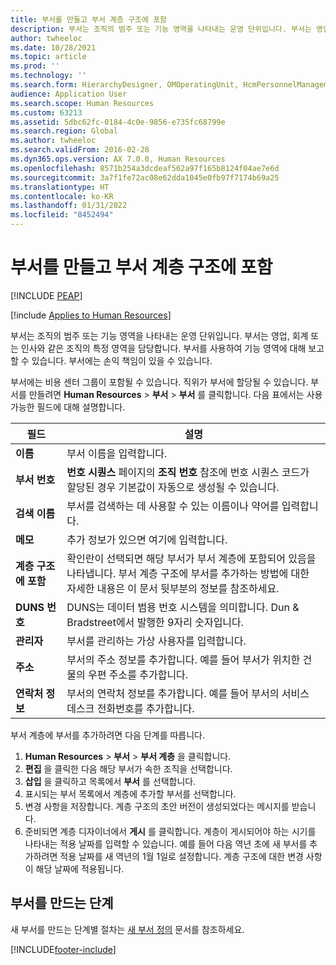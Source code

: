```yaml
---
title: 부서를 만들고 부서 계층 구조에 포함
description: 부서는 조직의 범주 또는 기능 영역을 나타내는 운영 단위입니다. 부서는 영업, 회계 또는 인사와 같은 조직의 특정 영역을 담당합니다.
author: twheeloc
ms.date: 10/28/2021
ms.topic: article
ms.prod: ''
ms.technology: ''
ms.search.form: HierarchyDesigner, OMOperatingUnit, HcmPersonnelManagementWorkspace
audience: Application User
ms.search.scope: Human Resources
ms.custom: 63213
ms.assetid: 5dbc62fc-0184-4c0e-9856-e735fc68799e
ms.search.region: Global
ms.author: twheeloc
ms.search.validFrom: 2016-02-28
ms.dyn365.ops.version: AX 7.0.0, Human Resources
ms.openlocfilehash: 8571b254a3dcdeaf562a97f165b8124f04ae7e6d
ms.sourcegitcommit: 3a7f1fe72ac08e62dda1045e0fb97f7174b69a25
ms.translationtype: HT
ms.contentlocale: ko-KR
ms.lasthandoff: 01/31/2022
ms.locfileid: "8452494"
---
```

# <a name="create-departments-and-include-them-in-the-department-hierarchy"></a>부서를 만들고 부서 계층 구조에 포함


[!INCLUDE [PEAP](../includes/peap-1.md)]

[!include [Applies to Human Resources](../includes/applies-to-hr.md)]

부서는 조직의 범주 또는 기능 영역을 나타내는 운영 단위입니다. 부서는 영업, 회계 또는 인사와 같은 조직의 특정 영역을 담당합니다. 부서를 사용하여 기능 영역에 대해 보고할 수 있습니다. 부서에는 손익 책임이 있을 수 있습니다.

부서에는 비용 센터 그룹이 포함될 수 있습니다. 직위가 부서에 할당될 수 있습니다. 부서를 만들려면 **Human Resources** &gt; **부서** &gt; **부서** 를 클릭합니다. 다음 표에서는 사용 가능한 필드에 대해 설명합니다.

| 필드               | 설명                                                                                                                                                                                                       |
|---------------------|-------------------------------------------------------------------------------------------------------------------------------------------------------------------------------------------------------------------|
| **이름**                | 부서 이름을 입력합니다.                                                                                                                                                                                  |
| **부서 번호**   | **번호 시퀀스** 페이지의 **조직 번호** 참조에 번호 시퀀스 코드가 할당된 경우 기본값이 자동으로 생성될 수 있습니다.                                                 |
| **검색 이름**         | 부서를 검색하는 데 사용할 수 있는 이름이나 약어를 입력합니다.                                                                                                                                            |
| **메모**                | 추가 정보가 있으면 여기에 입력합니다.                                                                                                                                                                            |
| **계층 구조에 포함**        | 확인란이 선택되면 해당 부서가 부서 계층에 포함되어 있음을 나타냅니다. 부서 계층 구조에 부서를 추가하는 방법에 대한 자세한 내용은 이 문서 뒷부분의 정보를 참조하세요. |
| **DUNS 번호**         | DUNS는 데이터 범용 번호 시스템을 의미합니다. Dun & Bradstreet에서 발행한 9자리 숫자입니다.                                                                                                     |
| **관리자**             | 부서를 관리하는 가상 사용자를 입력합니다.                                                                                                                                                                    |
| **주소**           | 부서의 주소 정보를 추가합니다. 예를 들어 부서가 위치한 건물의 우편 주소를 추가합니다.                                                                          |
| **연락처 정보** | 부서의 연락처 정보를 추가합니다. 예를 들어 부서의 서비스 데스크 전화번호를 추가합니다.                                                                                           |

부서 계층에 부서를 추가하려면 다음 단계를 따릅니다.

1.  **Human Resources** &gt; **부서** &gt; **부서 계층** 을 클릭합니다.
2.  **편집** 을 클릭한 다음 해당 부서가 속한 조직을 선택합니다.
3.  **삽입** 을 클릭하고 목록에서 **부서** 를 선택합니다.
4.  표시되는 부서 목록에서 계층에 추가할 부서를 선택합니다.
5.  변경 사항을 저장합니다. 계층 구조의 초안 버전이 생성되었다는 메시지를 받습니다.
6.  준비되면 계층 디자이너에서 **게시** 를 클릭합니다. 계층이 게시되어야 하는 시기를 나타내는 적용 날짜를 입력할 수 있습니다. 예를 들어 다음 역년 초에 새 부서를 추가하려면 적용 날짜를 새 역년의 1월 1일로 설정합니다. 계층 구조에 대한 변경 사항이 해당 날짜에 적용됩니다.

## <a name="steps-for-creating-a-department"></a>부서를 만드는 단계
새 부서를 만드는 단계별 절차는 [새 부서 정의](./hr-personnel-define-departments.md) 문서를 참조하세요. 


[!INCLUDE[footer-include](../includes/footer-banner.md)]
